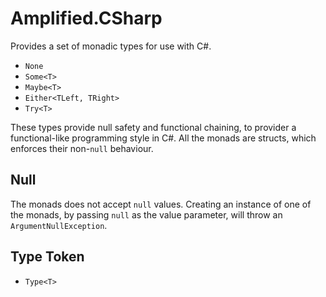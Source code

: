 # Amplified.CSharp

Provides a set of monadic types for use with C#.

 - `None`
 - `Some<T>`
 - `Maybe<T>`
 - `Either<TLeft, TRight>`
 - `Try<T>`

These types provide null safety and functional chaining, to provider a functional-like programming 
style in C#. All the monads are structs, which enforces their non-`null` behaviour.

## Null

The monads does not accept `null` values. Creating an instance of one of the monads, by passing 
`null` as the value parameter, will throw an `ArgumentNullException`.

## Type Token

 - `Type<T>`
